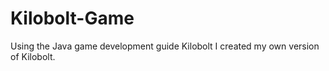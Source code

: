 # Kilobolt-Game
Using the Java game development guide Kilobolt I created my own version of Kilobolt.
